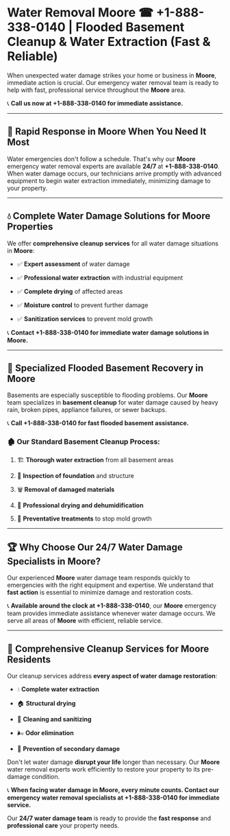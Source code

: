 # Water Removal Moore ☎ +1-888-338-0140 | Flooded Basement Cleanup & Water Extraction (Fast & Reliable)

When unexpected water damage strikes your home or business in **Moore**, immediate action is crucial. Our emergency water removal team is ready to help with fast, professional service throughout the **Moore** area. 

📞 **Call us now at +1-888-338-0140 for immediate assistance.**
---
## 🚀 Rapid Response in Moore When You Need It Most
Water emergencies don't follow a schedule. That's why our **Moore** emergency water removal experts are available **24/7** at **+1-888-338-0140**. When water damage occurs, our technicians arrive promptly with advanced equipment to begin water extraction immediately, minimizing damage to your property.
---
## 💧 Complete Water Damage Solutions for Moore Properties
We offer **comprehensive cleanup services** for all water damage situations in **Moore**:
- ✅ **Expert assessment** of water damage  
- ✅ **Professional water extraction** with industrial equipment  
- ✅ **Complete drying** of affected areas  
- ✅ **Moisture control** to prevent further damage  
- ✅ **Sanitization services** to prevent mold growth  
📞 **Contact +1-888-338-0140 for immediate water damage solutions in Moore.**
---
## 🌊 Specialized Flooded Basement Recovery in Moore
Basements are especially susceptible to flooding problems. Our **Moore** team specializes in **basement cleanup** for water damage caused by heavy rain, broken pipes, appliance failures, or sewer backups. 
📞 **Call +1-888-338-0140 for fast flooded basement assistance.**
### 🏚️ Our Standard Basement Cleanup Process:
1. 🏗️ **Thorough water extraction** from all basement areas  
2. 🔎 **Inspection of foundation** and structure  
3. 🗑️ **Removal of damaged materials**  
4. 💨 **Professional drying and dehumidification**  
5. 🚫 **Preventative treatments** to stop mold growth  
---
## 🏆 Why Choose Our 24/7 Water Damage Specialists in Moore?
Our experienced **Moore** water damage team responds quickly to emergencies with the right equipment and expertise. We understand that **fast action** is essential to minimize damage and restoration costs.
📞 **Available around the clock at +1-888-338-0140**, our **Moore** emergency team provides immediate assistance whenever water damage occurs. We serve all areas of **Moore** with efficient, reliable service.
---
## 🧹 Comprehensive Cleanup Services for Moore Residents
Our cleanup services address **every aspect of water damage restoration**:
- 💧 **Complete water extraction**  
- 🏠 **Structural drying**  
- 🧼 **Cleaning and sanitizing**  
- 🌬️ **Odor elimination**  
- 🚫 **Prevention of secondary damage**  
Don't let water damage **disrupt your life** longer than necessary. Our **Moore** water removal experts work efficiently to restore your property to its pre-damage condition.
📞 **When facing water damage in Moore, every minute counts. Contact our emergency water removal specialists at +1-888-338-0140 for immediate service.**
Our **24/7 water damage team** is ready to provide the **fast response** and **professional care** your property needs.
